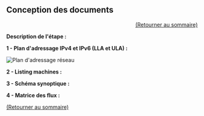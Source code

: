 ## Conception des documents
<p align="right"><a href="README.md">(Retourner au sommaire)</a></p>

**Description de l'étape :**  


**1 - Plan d'adressage IPv4 et IPv6 (LLA et ULA) :**  

![Plan d'adressage réseau](https://github.com/user-attachments/assets/6d928ee0-4dd2-47d3-9439-578a5bad599b)

**2 - Listing machines :**  




**3 - Schéma synoptique :**


**4 - Matrice des flux :**


<a href="README.md">(Retourner au sommaire)</a>
